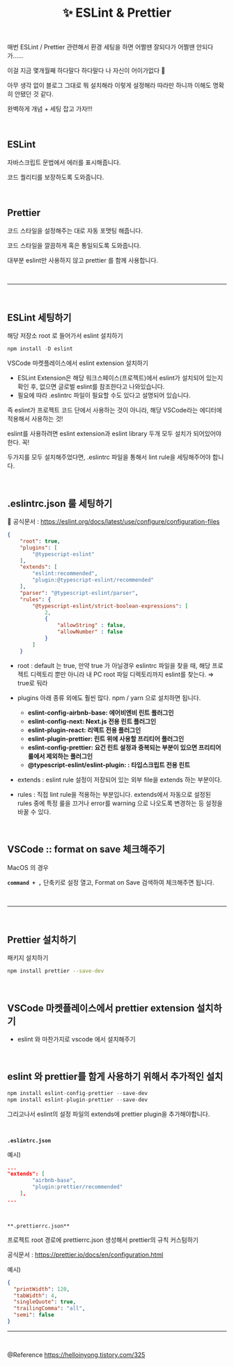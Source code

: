 # <div align="center">✨ ESLint & Prettier</div>

<br>

매번 ESLint / Prettier 관련해서 환경 세팅을 하면 어쩔땐 잘되다가 어쩔땐 안되다가……

이걸 지금 몇개월째 하다말다 하다말다 나 자신이 어이가없다 🙂

아무 생각 없이 블로그 그대로 뭐 설치해라 이렇게 설정해라 따라만 하니까 이해도 명확히 안됐던 것 같다.

완벽하게 개념 + 세팅 잡고 가자!!!

<br>

## ESLint

자바스크립트 문법에서 에러를 표시해줍니다.

코드 퀄리티를 보장하도록 도와줍니다.

<br>

## Prettier

코드 스타일을 설정해주는 대로 자동 포맷팅 해줍니다.

코드 스타일을 깔끔하게 혹은 통일되도록 도와줍니다.

대부분 eslint만 사용하지 않고 prettier 를 함께 사용합니다.

<br>

---

<br>

## ESLint 세팅하기

해당 저장소 root 로 들어가서 eslint 설치하기

```jsx
npm install -D eslint
```

VSCode 마켓플레이스에서 eslint extension 설치하기

- ESLint Extension은 해당 워크스페이스(프로젝트)에서 eslint가 설치되어 있는지 확인 후, 없으면 글로벌 eslint를 참조한다고 나와있습니다.
- 필요에 따라 .eslintrc 파일이 필요할 수도 있다고 설명되어 있습니다.

즉 eslint가 프로젝트 코드 단에서 사용하는 것이 아니라, 해당 VSCode라는 에디터에 적용해서 사용하는 것!

eslint를 사용하려면 eslint extension과 eslint library 두개 모두 설치가 되어있어야 한다. 꼭!

두가지를 모두 설치해주었다면, .eslintrc 파일을 통해서 lint rule을 세팅해주어야 합니다.

<br>

## .eslintrc.json 룰 세팅하기

🔗 공식문서 : https://eslint.org/docs/latest/use/configure/configuration-files

```json
{
    "root": true,
    "plugins": [
        "@typescript-eslint"
    ],
    "extends": [
        "eslint:recommended",
        "plugin:@typescript-eslint/recommended"
    ],
    "parser": "@typescript-eslint/parser",
    "rules": {
        "@typescript-eslint/strict-boolean-expressions": [
            2,
            {
                "allowString" : false,
                "allowNumber" : false
            }
        ]
    }
```

- root : default 는 true, 만약 true 가 아닐경우 eslintrc 파일을 찾을 때, 해당 프로젝트 디렉토리 뿐만 아니라 내 PC root 파일 디렉토리까지 eslint를 찾는다. ⇒ true로 둬라

- plugins
  아래 종류 외에도 훨씬 많다. npm / yarn 으로 설치하면 됩니다.

  - **eslint-config-airbnb-base: 에어비엔비 린트 플러그인**
  - **eslint-config-next: Next.js 전용 린트 플러그인**
  - **eslint-plugin-react: 리액트 전용 플러그인**
  - **eslint-plugin-prettier: 린트 위에 사용할 프리티어 플러그인**
  - **eslint-config-prettier: 요건 린트 설정과 중복되는 부분이 있으면 프리티어 룰에서 제외하는 플러그인**
  - **@typescript-eslint/eslint-plugin: : 타입스크립트 전용 린트**

- extends : eslint rule 설정이 저장되어 있는 외부 file을 extends 하는 부분이다.

- rules : 직접 lint rule을 적용하는 부분입니다. extends에서 자동으로 설정된 rules 중에 특정 룰을 끄거나 error를 warning 으로 나오도록 변경하는 등 설정을 바꿀 수 있다.

<br>

## VSCode :: format on save 체크해주기

MacOS 의 경우

**`command + ,`** 단축키로 설정 열고, Format on Save 검색하여 체크해주면 됩니다.

<br>

---

<br>

## Prettier 설치하기

패키지 설치하기

```bash
npm install prettier --save-dev
```

<br>

## VSCode 마켓플레이스에서 prettier extension 설치하기

- eslint 와 마찬가지로 vscode 에서 설치해주기

<br>

## eslint 와 prettier를 함게 사용하기 위해서 추가적인 설치

```jsx
npm install eslint-config-prettier --save-dev
npm install eslint-plugin-prettier --save-dev
```

그리고나서 eslint의 설정 파일의 extends에 prettier plugin을 추가해야합니다.

<br>

**`.eslintrc.json`**

예시)

```json
...
"extends": [
        "airbnb-base",
        "plugin:prettier/recommended"
    ],
...
```

<br>

`**.prettierrc.json**`

프로젝트 root 경로에 prettierrc.json 생성해서 prettier의 규칙 커스텀하기

공식문서 : https://prettier.io/docs/en/configuration.html

예시)

```json
{
  "printWidth": 120,
  "tabWidth": 4,
  "singleQuote": true,
  "trailingComma": "all",
  "semi": false
}
```

---

<br>

@Reference https://helloinyong.tistory.com/325
